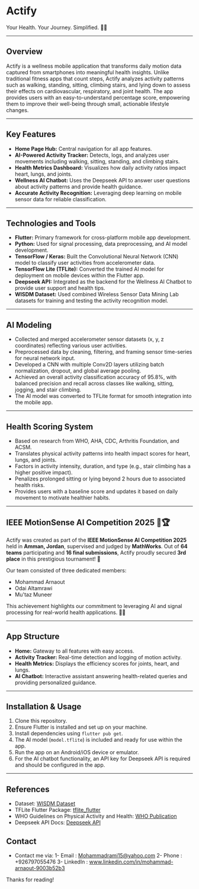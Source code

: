 # Actify

Your Health. Your Journey. Simplified. 💪✨

---

## Overview

Actify is a wellness mobile application that transforms daily motion data captured from smartphones into meaningful health insights. Unlike traditional fitness apps that count steps, Actify analyzes activity patterns such as walking, standing, sitting, climbing stairs, and lying down to assess their effects on cardiovascular, respiratory, and joint health. The app provides users with an easy-to-understand percentage score, empowering them to improve their well-being through small, actionable lifestyle changes.

---

## Key Features

- **Home Page Hub:** Central navigation for all app features.
- **AI-Powered Activity Tracker:** Detects, logs, and analyzes user movements including walking, sitting, standing, and climbing stairs.
- **Health Metrics Dashboard:** Visualizes how daily activity ratios impact heart, lungs, and joints.
- **Wellness AI Chatbot:** Uses the Deepseek API to answer user questions about activity patterns and provide health guidance.
- **Accurate Activity Recognition:** Leveraging deep learning on mobile sensor data for reliable classification.

---

## Technologies and Tools

- **Flutter:** Primary framework for cross-platform mobile app development.
- **Python:** Used for signal processing, data preprocessing, and AI model development.
- **TensorFlow / Keras:** Built the Convolutional Neural Network (CNN) model to classify user activities from accelerometer data.
- **TensorFlow Lite (TFLite):** Converted the trained AI model for deployment on mobile devices within the Flutter app.
- **Deepseek API:** Integrated as the backend for the Wellness AI Chatbot to provide user support and health tips.
- **WISDM Dataset:** Used combined Wireless Sensor Data Mining Lab datasets for training and testing the activity recognition model.

---

## AI Modeling

- Collected and merged accelerometer sensor datasets (x, y, z coordinates) reflecting various user activities.
- Preprocessed data by cleaning, filtering, and framing sensor time-series for neural network input.
- Developed a CNN with multiple Conv2D layers utilizing batch normalization, dropout, and global average pooling.
- Achieved an overall activity classification accuracy of 95.8%, with balanced precision and recall across classes like walking, sitting, jogging, and stair climbing.
- The AI model was converted to TFLite format for smooth integration into the mobile app.

---

## Health Scoring System

- Based on research from WHO, AHA, CDC, Arthritis Foundation, and ACSM.
- Translates physical activity patterns into health impact scores for heart, lungs, and joints.
- Factors in activity intensity, duration, and type (e.g., stair climbing has a higher positive impact).
- Penalizes prolonged sitting or lying beyond 2 hours due to associated health risks.
- Provides users with a baseline score and updates it based on daily movement to motivate healthier habits.

---

## IEEE MotionSense AI Competition 2025 🎉🏆

Actify was created as part of the **IEEE MotionSense AI Competition 2025** held in **Amman, Jordan**, supervised and judged by **MathWorks**. Out of **64 teams** participating and **16 final submissions**, Actify proudly secured **3rd place** in this prestigious tournament! 🥉

Our team consisted of three dedicated members:
- Mohammad Arnaout
- Odai Altamrawi
- Mu'taz Muneer

This achievement highlights our commitment to leveraging AI and signal processing for real-world health applications. 🚀💡

---

## App Structure

- **Home:** Gateway to all features with easy access.
- **Activity Tracker:** Real-time detection and logging of motion activity.
- **Health Metrics:** Displays the efficiency scores for joints, heart, and lungs.
- **AI Chatbot:** Interactive assistant answering health-related queries and providing personalized guidance.

---

## Installation & Usage

1. Clone this repository.
2. Ensure Flutter is installed and set up on your machine.
3. Install dependencies using `flutter pub get`.
4. The AI model (`model.tflite`) is included and ready for use within the app.
5. Run the app on an Android/iOS device or emulator.
6. For the AI chatbot functionality, an API key for Deepseek API is required and should be configured in the app.

---

## References

- Dataset: [WISDM Dataset](https://www.cis.fordham.edu/wisdm/dataset.php)
- TFLite Flutter Package: [tflite_flutter](https://pub.dev/packages/tflite_flutter)
- WHO Guidelines on Physical Activity and Health: [WHO Publication](https://www.who.int/publications/i/item/9789240015128)
- Deepseek API Docs: [Deepseek API](https://api-docs.deepseek.com/)

## Contact

- Contact me via:
1- Email : Mohammadrami15@yahoo.com
2- Phone : +926797055476
3- LinkedIn : www.linkedin.com/in/mohammad-arnaout-9003b52b3

Thanks for reading!
